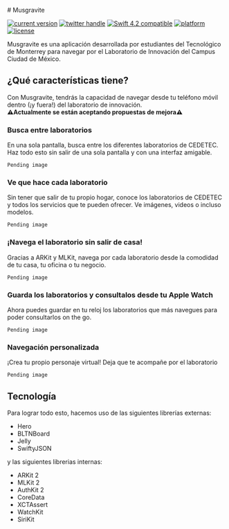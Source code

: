 # Musgravite

<a href="https://paypal.me/a01334390"><img src="https://img.shields.io/badge/paypal-donate-blue.svg?longCache=true&style=flat-square" alt="current version" /></a>
<a href="http://twitter.com/A01334390"><img src="https://img.shields.io/badge/twitter-@A01334390-blue.svg?longCache=true&style=flat-square" alt="twitter handle" /></a>
<a href="https://developer.apple.com/swift"><img src="https://img.shields.io/badge/swift4.2-compatible-orange.svg?longCache=true&style=flat-square" alt="Swift 4.2 compatible" /></a>
<a href="https://www.apple.com/de/ios/ios-12/"><img src="https://img.shields.io/badge/platform-iOS-lightgray.svg?longCache=true&style=flat-square" alt="platform" /></a>
<a href="https://en.wikipedia.org/wiki/MIT_License"><img src="https://img.shields.io/badge/license-MIT-lightgray.svg?longCache=true&style=flat-square" alt="license" /></a>

Musgravite es una aplicación desarrollada por estudiantes del Tecnológico de Monterrey para navegar por el Laboratorio de Innovación del Campus Ciudad de México.

## ¿Qué características tiene?
Con Musgravite, tendrás la capacidad de navegar desde tu teléfono móvil dentro (¡y fuera!) del laboratorio de innovación.<br>
**⚠️Actualmente se están aceptando propuestas de mejora⚠️**

### Busca entre laboratorios
En una sola pantalla, busca entre los diferentes laboratorios de CEDETEC. Haz todo esto sin salir de una sola pantalla y con una interfaz amigable.

```
Pending image
```

### Ve que hace cada laboratorio
Sin tener que salir de tu propio hogar, conoce los laboratorios de CEDETEC y todos los servicios que te pueden ofrecer. Ve imágenes, videos o incluso modelos.


```
Pending image
```

### ¡Navega el laboratorio sin salir de casa!
Gracias a ARKit y MLKit, navega por cada laboratorio desde la comodidad de tu casa, tu oficina o tu negocio.

```
Pending image
```

### Guarda los laboratorios y consultalos desde tu Apple Watch
Ahora puedes guardar en tu reloj los laboratorios que más navegues para poder consultarlos on the go.

```
Pending image
```
### Navegación personalizada
¡Crea tu propio personaje virtual! Deja que te acompañe por el laboratorio

```
Pending image
```

## Tecnología
Para lograr todo esto, hacemos uso de las siguientes librerías externas:
* Hero
* BLTNBoard
* Jelly
* SwiftyJSON

y las siguientes librerias internas:
* ARKit 2
* MLKit 2
* AuthKit 2
* CoreData
* XCTAssert
* WatchKit
* SiriKit
